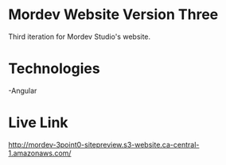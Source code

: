 # Mordev Website Version Three

Third iteration for Mordev Studio's website.

# Technologies

-Angular

# Live Link
http://mordev-3point0-sitepreview.s3-website.ca-central-1.amazonaws.com/
